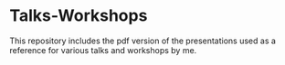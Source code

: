 # Talks-Workshops

This repository includes the pdf version of the presentations used as a reference for various talks and workshops by me. 

